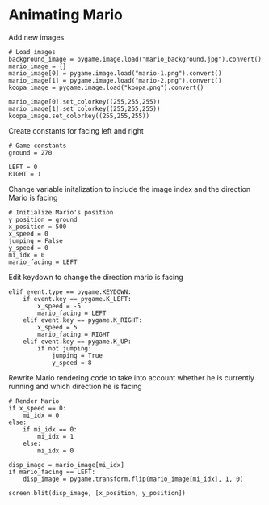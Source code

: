 

# Animating Mario

Add new images

```
# Load images
background_image = pygame.image.load("mario_background.jpg").convert()
mario_image = {}
mario_image[0] = pygame.image.load("mario-1.png").convert()
mario_image[1] = pygame.image.load("mario-2.png").convert()
koopa_image = pygame.image.load("koopa.png").convert()

mario_image[0].set_colorkey((255,255,255))
mario_image[1].set_colorkey((255,255,255))
koopa_image.set_colorkey((255,255,255))
```

Create constants for facing left and right

```
# Game constants
ground = 270

LEFT = 0
RIGHT = 1
```

Change variable initalization to include the image index and the direction Mario is facing

```
# Initialize Mario's position
y_position = ground
x_position = 500
x_speed = 0
jumping = False
y_speed = 0
mi_idx = 0
mario_facing = LEFT
```

Edit keydown to change the direction mario is facing

```
elif event.type == pygame.KEYDOWN:
    if event.key == pygame.K_LEFT:
        x_speed = -5
        mario_facing = LEFT
    elif event.key == pygame.K_RIGHT:
        x_speed = 5
        mario_facing = RIGHT
    elif event.key == pygame.K_UP:
        if not jumping:
            jumping = True
            y_speed = 8
```

Rewrite Mario rendering code to take into account whether he is currently running and which direction he is facing

```
# Render Mario
if x_speed == 0:
    mi_idx = 0
else:
    if mi_idx == 0:
        mi_idx = 1
    else:
        mi_idx = 0
    
disp_image = mario_image[mi_idx]
if mario_facing == LEFT:
    disp_image = pygame.transform.flip(mario_image[mi_idx], 1, 0)

screen.blit(disp_image, [x_position, y_position])
```





